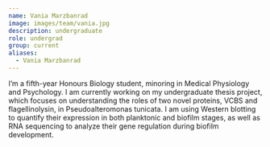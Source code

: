 ```yaml
---
name: Vania Marzbanrad
image: images/team/vania.jpg
description: undergraduate
role: undergrad
group: current
aliases:
  - Vania Marzbanrad
---
```


I’m a fifth-year Honours Biology student, minoring in Medical Physiology and Psychology. I am currently working on my undergraduate thesis project, which focuses on understanding the roles of two novel proteins, VCBS and flagellinolysin, in Pseudoalteromonas tunicata. I am using Western blotting to quantify their expression in both planktonic and biofilm stages, as well as RNA sequencing to analyze their gene regulation during biofilm development.
